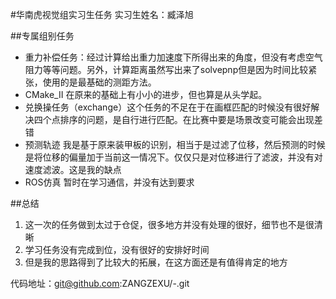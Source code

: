 #华南虎视觉组实习生任务
实习生姓名：臧泽旭

##专属组别任务
+ 重力补偿任务：经过计算给出重力加速度下所得出来的角度，但没有考虑空气阻力等等问题。另外，计算距离虽然写出来了solvepnp但是因为时间比较紧张，使用的是最基础的测距方法。
+ CMake_II 在原来的基础上有小小的进步，但也算是从头学起。
+ 兑换操任务（exchange）这个任务的不足在于在画框匹配的时候没有很好解决四个点排序的问题，是自行进行匹配。在比赛中要是场景改变可能会出现差错
+ 预测轨迹 我是基于原来装甲板的识别，相当于是过滤了位移，然后预测的时候是将位移的偏量加于当前这一情况下。仅仅只是对位移进行了滤波，并没有对速度滤波。这是我的缺点
+ ROS仿真 暂时在学习通信，并没有达到要求

##总结
1. 这一次的任务做到太过于仓促，很多地方并没有处理的很好，细节也不是很清晰
2. 学习任务没有完成到位，没有很好的安排好时间
3. 但是我的思路得到了比较大的拓展，在这方面还是有值得肯定的地方

代码地址：git@github.com:ZANGZEXU/-.git